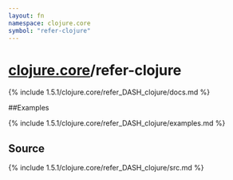 ```yaml
---
layout: fn
namespace: clojure.core
symbol: "refer-clojure"
---
```


# [clojure.core](../)/refer-clojure

{% include 1.5.1/clojure.core/refer_DASH_clojure/docs.md %}

##Examples

{% include 1.5.1/clojure.core/refer_DASH_clojure/examples.md %}
## Source
{% include 1.5.1/clojure.core/refer_DASH_clojure/src.md %}

